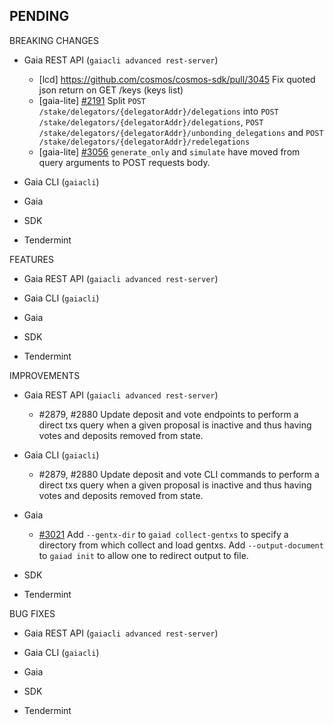 ## PENDING

BREAKING CHANGES

* Gaia REST API (`gaiacli advanced rest-server`)
  * [lcd] https://github.com/cosmos/cosmos-sdk/pull/3045 Fix quoted json return on GET /keys (keys list)
  * [gaia-lite] [\#2191](https://github.com/cosmos/cosmos-sdk/issues/2191) Split `POST /stake/delegators/{delegatorAddr}/delegations` into `POST /stake/delegators/{delegatorAddr}/delegations`, `POST /stake/delegators/{delegatorAddr}/unbonding_delegations` and `POST /stake/delegators/{delegatorAddr}/redelegations`
  * [gaia-lite] [\#3056](https://github.com/cosmos/cosmos-sdk/pull/3056) `generate_only` and `simulate` have moved from query arguments to POST requests body.

* Gaia CLI  (`gaiacli`)

* Gaia

* SDK

* Tendermint


FEATURES

* Gaia REST API (`gaiacli advanced rest-server`)

* Gaia CLI  (`gaiacli`)

* Gaia

* SDK

* Tendermint


IMPROVEMENTS

* Gaia REST API (`gaiacli advanced rest-server`)
  * \#2879, \#2880 Update deposit and vote endpoints to perform a direct txs query
    when a given proposal is inactive and thus having votes and deposits removed
    from state.

* Gaia CLI  (`gaiacli`)
  * \#2879, \#2880 Update deposit and vote CLI commands to perform a direct txs query
    when a given proposal is inactive and thus having votes and deposits removed
    from state.

* Gaia
  * [\#3021](https://github.com/cosmos/cosmos-sdk/pull/3021) Add `--gentx-dir` to `gaiad collect-gentxs` to specify a directory from which collect and load gentxs.
    Add `--output-document` to `gaiad init` to allow one to redirect output to file.

* SDK

* Tendermint


BUG FIXES

* Gaia REST API (`gaiacli advanced rest-server`)

* Gaia CLI  (`gaiacli`)

* Gaia

* SDK

* Tendermint
